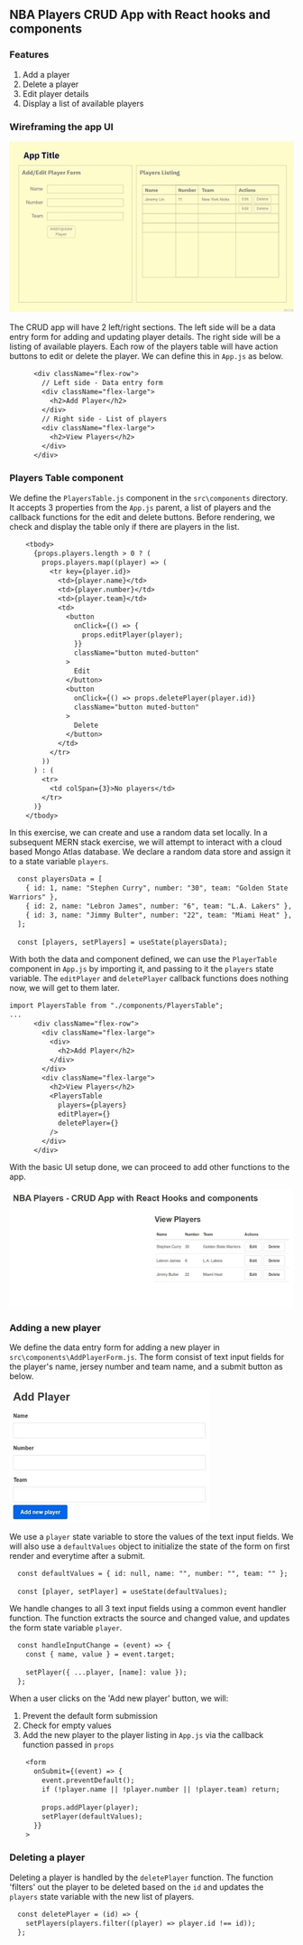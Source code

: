 ## NBA Players CRUD App with React hooks and components
### Features
1. Add a player
2. Delete a player
3. Edit player details
4. Display a list of available players

### Wireframing the app UI
![Wireframing the UI](/public/images/wireframe.jpg)

The CRUD app will have 2 left/right sections. The left side will be a data entry form for adding and updating player details.  The right side will be a listing of available players.  Each row of the players table will have action buttons to edit or delete the player.  We can define this in `App.js` as below.
```
      <div className="flex-row">
        // Left side - Data entry form
        <div className="flex-large">
          <h2>Add Player</h2>
        </div>
        // Right side - List of players
        <div className="flex-large">
          <h2>View Players</h2>
        </div>
      </div>
```

### Players Table component
We define the `PlayersTable.js` component in the `src\components` directory.  It accepts 3 properties from the `App.js` parent, a list of players and the callback functions for the edit and delete buttons.  Before rendering, we check and display the table only if there are players in the list.
```
    <tbody>
      {props.players.length > 0 ? (
        props.players.map((player) => (
          <tr key={player.id}>
            <td>{player.name}</td>
            <td>{player.number}</td>
            <td>{player.team}</td>
            <td>
              <button
                onClick={() => {
                  props.editPlayer(player);
                }}
                className="button muted-button"
              >
                Edit
              </button>
              <button
                onClick={() => props.deletePlayer(player.id)}
                className="button muted-button"
              >
                Delete
              </button>
            </td>
          </tr>
        ))
      ) : (
        <tr>
          <td colSpan={3}>No players</td>
        </tr>
      )}
    </tbody>
```

In this exercise, we can create and use a random data set locally.  In a subsequent MERN stack exercise, we will attempt to interact with a cloud based Mongo Atlas database.
We declare a random data store and assign it to a state variable `players`.

```
  const playersData = [
    { id: 1, name: "Stephen Curry", number: "30", team: "Golden State Warriors" },
    { id: 2, name: "Lebron James", number: "6", team: "L.A. Lakers" },
    { id: 3, name: "Jimmy Bulter", number: "22", team: "Miami Heat" },
  ];
  
  const [players, setPlayers] = useState(playersData);
```

With both the data and component defined, we can use the `PlayerTable` component in `App.js` by  importing it, and passing to it the `players` state variable.  The `editPlayer` and `deletePlayer` callback functions does nothing now, we will get to them later.

```
import PlayersTable from "./components/PlayersTable";
...
      <div className="flex-row">
        <div className="flex-large">
          <div>
            <h2>Add Player</h2>
          </div>
        </div>
        <div className="flex-large">
          <h2>View Players</h2>
          <PlayersTable
            players={players}
            editPlayer={}
            deletePlayer={}
          />
        </div>
      </div>
```

With the basic UI setup done, we can proceed to add other functions to the app.

![Basic UI of app](/public/images/players_table.jpg)

### Adding a new player

We define the data entry form for adding a new player in `src\components\AddPlayerForm.js`.  The form consist of text input fields for the player's name, jersey number and team name, and a submit button as below. 

![Basic add player form](/public/images/add_player.jpg)

We use a `player` state variable to store the values of the text input fields.  We will also use a `defaultValues` object to initialize the state of the form on first render and everytime after a submit. 

```
  const defaultValues = { id: null, name: "", number: "", team: "" };

  const [player, setPlayer] = useState(defaultValues);
```

We handle changes to all 3 text input fields using a common event handler function.  The function extracts the source and changed value, and updates the form state variable `player`.

```
  const handleInputChange = (event) => {
    const { name, value } = event.target;

    setPlayer({ ...player, [name]: value });
  };
```

When a user clicks on the 'Add new player' button, we will:
1. Prevent the default form submission
2. Check for empty values
3. Add the new player to the player listing in `App.js` via the callback function passed in `props` 

```
    <form
      onSubmit={(event) => {
        event.preventDefault();
        if (!player.name || !player.number || !player.team) return;

        props.addPlayer(player);
        setPlayer(defaultValues);
      }}
    >
```

### Deleting a player

Deleting a player is handled by the `deletePlayer` function.  The function 'filters' out the player to be deleted based on the `id` and updates the `players` state variable with the new list of players.

```
  const deletePlayer = (id) => {
    setPlayers(players.filter((player) => player.id !== id));
  };
```



